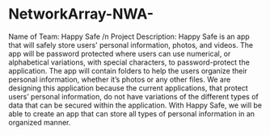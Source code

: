 # NetworkArray-NWA-
Name of Team: Happy Safe /n
Project Description: 
Happy Safe is an app that will safely store users' personal information, photos, and videos. The app will be password protected where users can use numerical, or alphabetical variations, with special characters, to password-protect the application. The app will contain folders to help the users organize their personal information, whether it’s photos or any other files. We are designing this application because the current applications, that protect users’ personal information, do not have variations of the different types of data that can be secured within the application. With Happy Safe, we will be able to create an app that can store all types of personal information in an organized manner.
